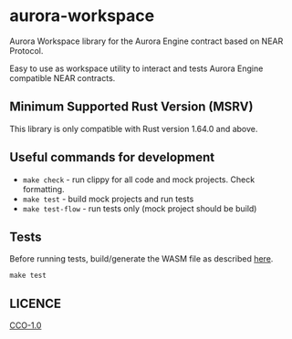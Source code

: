 # aurora-workspace

Aurora Workspace library for the Aurora Engine contract based on NEAR Protocol.

Easy to use as workspace utility to interact and tests
Aurora Engine compatible NEAR contracts.


## Minimum Supported Rust Version (MSRV)

This library is only compatible with Rust version 1.64.0 and above.

## Useful commands for development

- `make check` - run clippy for all code and mock 
  projects. Check formatting.
- `make test` - build mock projects and run tests
- `make test-flow` - run tests only (mock project should be build)


## Tests

Before running tests, build/generate the WASM file as described [here](res/mock_engine/README.md).
```
make test
```

## LICENCE
[CCO-1.0](LICENSE)
